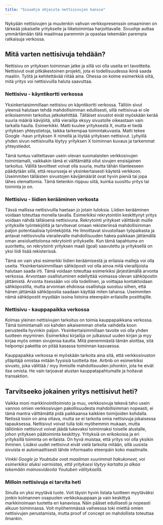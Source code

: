 ```yaml
---
title: "Sivuohje ohjeista nettisivujen kanssa"
---
```


Nykyään nettisivujen ja muutenkin vahvan verkkopresenssin omaaminen on tärkeää jokaiselle yritykselle ja liiketoimintaa harjoittavalle. Sivuohje auttaa ymmärtämään tätä maailmaa paremmin ja opastaa tekemään parempia ratkaisuja verkossa. 

## Mitä varten nettisivuja tehdään?

Nettisivu on yrityksen toiminnan jatke ja sillä voi olla useita eri tavoitteita. Nettisivut ovat pitkäkestoinen projekti, jota ei todellisuudessa ikinä saada maaliin. Työtä ja kehitettävää riitää aina. Ohessa on kolme esimerkkiä siitä, mitä yritys voi nettisivuilla haluta saavuttaa. 

### Nettisivu - käyntikortti verkossa

Yksinkertaisimmillaan nettisivu on käyntikortti verkossa. Tällöin sivut yleensä halutaan tehdä mahdollisimman edullisesti, sillä nettisivua ei ole erikoisemmin tarkoitus jatkokehittää. Tälläiset sivustot eivät myöskään kerää suuria määriä kävijöitä, sillä vierailija eksyy sivustolle oikeastaan vain tarkalla haulla. Esimerkikki. Matti kuulee yrityksestä X, mutta ei tiedä yrityksen yhteystietoja, taikka tarkempaa toimintakuvasta. Matti tekee Google -haun yrityksen X nimellä ja löytää yrityksen nettisivut. Lyhyillä yhden sivun nettisivuilta löytyy yrityksen X toiminnan kuvaus ja tarkemmat yhteystiedot.

Tämä tuntuu valitettavan usein olevan suomalaisten verkkosivujen toimintamalli, vaikkakin tämä ei välttämättä ollut sivujen ensisijainen tarkoitus. Välillä tavoitteet voivat olla suuria, mutta tähän tilanteeseen päädytään sillä, että resursseja ei yksinkertaisesti käytetä verkkoon. Useimmiten tälläisten sivustojen kävijämäärät ovat hyvin pieniä tai jopa lähes olemattomia. Tämä tietenkin riippuu siitä, kuinka suosittu yritys tai toiminta jo on. 


### Nettisivu - liidien kerääminen verkosta

Tässä mallissa nettisivuilla haetaan jo jotain tuloksia. Liidien kerääminen voidaan toteuttaa monella tavalla. Esimerkiksi rekrytointiin keskittynyt yritys voidaan nähdä tälläisenä nettisivuna. Rekrytointi yritykset välittävät muille yrityksille työntekijöitä ja tarvitsevat omaan rekisteriinsä mahdollisimman paljon potentiaalisia työntekijöitä. He ilmoittavat sivustollaan työpaikasta ja antavat nettisvivulla vierailevalle mahdollisuuden hakea paikkaan jättämällä oman ansioluettolonsa rekrytointi yritykselle. Kun tämä tapahtuma on suoritettu, on rekrytointi yrityksen maali (goal) saavutettu ja yrityksellä on yksi liidi lisää rekisterissä. 

Tämä on vain yksi esimerkki liidien keräämisestä ja erilaisia malleja voi olla useita. Yksinkertaisimmillaan sähköposti voi olla ainoa mitä vierailijoista halutaan saada irti. Tämä voidaan toteuttaa esimerkiksi järjestämällä arvonta verkossa. Arvontaan osallistuminen edellyttää voimassa olevan sähköpostin jättämistä. Arvonta itsessään voi olla todellinen, ja voittajaa kontaktoidaan sähköpostilla, mutta arvonnan ehdoissa osallistuja suostuu siihen, että hänen jättämää sähköpostia saadaan käyttää miten tahansa. Useimmiten nämä sähköpostit myydään isoina listoina eteenpäin erilaisille postittajille. 

### Nettisivu - kauppapaikka verkossa

Kolmas yleinen nettisivujen tarkoitus on toimia kauppapaikkana verkossa. Tämä toimintamalli voi kahden aikaisemman ohella vaihdella koon perusteella hyvinkin paljon. Yksinkertaisimmillaan tavoite voi olla yhden tuotteen myyminen. Esimerkiksi kirjailija on julkaissut uuden kirjan ja myy kirjaa myös omien sivujensa kautta. Mitä pienemmästä tämän aloittaa, sitä helpompi pakettia on pitää kasassa toiminnan kasvaessa. 

Kauppapaikka verkossa ei myöskään tarkoita aina sitä, että verkkosivuston ylläpitäjä omistaa mitään fyysisiä tuotteita itse. Airbnb on esimerkiksi sivusto, joka välittää / myy ihmisille mahdollisuuden johonkin, jota he eivät itse omista. He vain tarjoavat alustan kauppatapahtumalle ja hoitavat transaktion.

## Tarvitseeko jokainen yritys nettisivut heti?

Vaikka moni markkinointitoimisto ja muu, verkkosivuja tekevä taho usein vannoo omien verkkosivujen pakollisuudesta mahdollisimman nopeasti, ei tämä mantra välttämättä pidä paikkaansa kaikkien toimijoiden kohdalla. Netissä tosin on aina oltava, mutta se ei tarkoita omia nettisivuja jokaisessa tapauksessa. Nettisivut voivat tulla toki myöhemmin mukaan, mutta tällöinkin nettisivut voivat jäädä tukevaksi toiminnaksi toiselle alustalle, johon yrityksen päätoiminta keskittyy. Yrityksiä on erikokoisia ja eri yrityksillä toiminta on erilaista. On hyvä muistaa, että yritys voi olla yksikin ihminen. Lisäksi uudet nettisivut eivät vielä tarkoita mitään, sillä uusista sivuista ei automaattisesti lähde informaatio eteenpäin koko maailmalle. 

_Vinkki_
_Google ja Youbtube ovat maailman suurimmat hakukoneet, voi esimerkiksi aluksi varmistaa, että yrityksesi löytyy kartalta ja alkaa tekemään mainosvideoita Youtuben välityksellä._

### Milloin nettisivuja ei tarvita heti

Sinulla on yksi myytävä tuote. Voit täysin hyvin listata tuotteen myytäväksi jonkin kolmannen osapuolen verkkokauppaan ja vain keskittyä markkinoimaan tuotetta eri kanavissa. Näin pääset edullisesti ja nopeasti alkuun toiminnassa. Voit myöhemmässä vaiheessa toki miettiä omien nettisivujen perustamista, mutta proof of concept on mahdollista toteuttaa ilmankin. 
